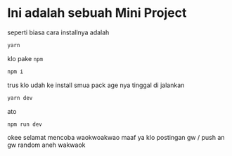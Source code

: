 
# Ini adalah sebuah Mini Project

seperti biasa cara installnya adalah

```javascript
yarn
```

klo pake `npm`

```javascript
npm i
```

trus klo udah ke install smua pack age nya tinggal di jalankan

```javascript
yarn dev 
```

ato

```javascript
npm run dev
```

okee selamat mencoba waokwoakwao
maaf ya klo postingan gw / push an gw random aneh wakwaok
